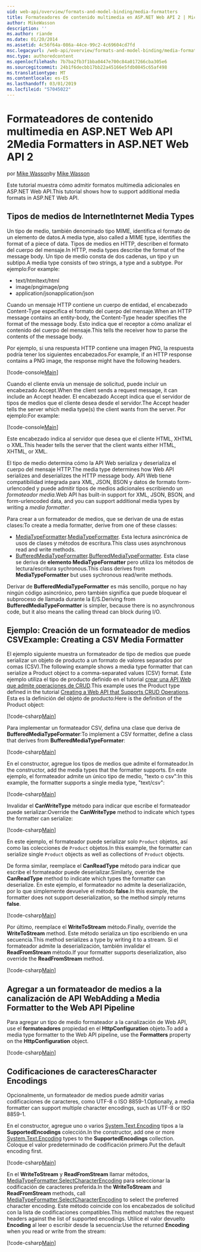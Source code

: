 ```yaml
---
uid: web-api/overview/formats-and-model-binding/media-formatters
title: Formateadores de contenido multimedia en ASP.NET Web API 2 | Microsoft Docs
author: MikeWasson
description: ''
ms.author: riande
ms.date: 01/20/2014
ms.assetid: 4c56f64a-086a-44ce-99c2-4c69604cd7fd
msc.legacyurl: /web-api/overview/formats-and-model-binding/media-formatters
msc.type: authoredcontent
ms.openlocfilehash: 7b7ba2fb3f1bba0447e700c84a017266cba305e6
ms.sourcegitcommit: 24b1f6decbb17bb22a45166e5fdb0845c65af498
ms.translationtype: MT
ms.contentlocale: es-ES
ms.lasthandoff: 03/01/2019
ms.locfileid: "57045022"
---
```

<a name="media-formatters-in-aspnet-web-api-2"></a><span data-ttu-id="f4e3d-102">Formateadores de contenido multimedia en ASP.NET Web API 2</span><span class="sxs-lookup"><span data-stu-id="f4e3d-102">Media Formatters in ASP.NET Web API 2</span></span>
====================
<span data-ttu-id="f4e3d-103">por [Mike Wasson](https://github.com/MikeWasson)</span><span class="sxs-lookup"><span data-stu-id="f4e3d-103">by [Mike Wasson](https://github.com/MikeWasson)</span></span>

<span data-ttu-id="f4e3d-104">Este tutorial muestra cómo admitir formatos multimedia adicionales en ASP.NET Web API.</span><span class="sxs-lookup"><span data-stu-id="f4e3d-104">This tutorial shows how to support additional media formats in ASP.NET Web API.</span></span>

## <a name="internet-media-types"></a><span data-ttu-id="f4e3d-105">Tipos de medios de Internet</span><span class="sxs-lookup"><span data-stu-id="f4e3d-105">Internet Media Types</span></span>

<span data-ttu-id="f4e3d-106">Un tipo de medio, también denominado tipo MIME, identifica el formato de un elemento de datos.</span><span class="sxs-lookup"><span data-stu-id="f4e3d-106">A media type, also called a MIME type, identifies the format of a piece of data.</span></span> <span data-ttu-id="f4e3d-107">Tipos de medios en HTTP, describen el formato del cuerpo del mensaje.</span><span class="sxs-lookup"><span data-stu-id="f4e3d-107">In HTTP, media types describe the format of the message body.</span></span> <span data-ttu-id="f4e3d-108">Un tipo de medio consta de dos cadenas, un tipo y un subtipo.</span><span class="sxs-lookup"><span data-stu-id="f4e3d-108">A media type consists of two strings, a type and a subtype.</span></span> <span data-ttu-id="f4e3d-109">Por ejemplo:</span><span class="sxs-lookup"><span data-stu-id="f4e3d-109">For example:</span></span>

- <span data-ttu-id="f4e3d-110">text/html</span><span class="sxs-lookup"><span data-stu-id="f4e3d-110">text/html</span></span>
- <span data-ttu-id="f4e3d-111">image/png</span><span class="sxs-lookup"><span data-stu-id="f4e3d-111">image/png</span></span>
- <span data-ttu-id="f4e3d-112">application/json</span><span class="sxs-lookup"><span data-stu-id="f4e3d-112">application/json</span></span>

<span data-ttu-id="f4e3d-113">Cuando un mensaje HTTP contiene un cuerpo de entidad, el encabezado Content-Type especifica el formato del cuerpo del mensaje.</span><span class="sxs-lookup"><span data-stu-id="f4e3d-113">When an HTTP message contains an entity-body, the Content-Type header specifies the format of the message body.</span></span> <span data-ttu-id="f4e3d-114">Esto indica que el receptor a cómo analizar el contenido del cuerpo del mensaje.</span><span class="sxs-lookup"><span data-stu-id="f4e3d-114">This tells the receiver how to parse the contents of the message body.</span></span>

<span data-ttu-id="f4e3d-115">Por ejemplo, si una respuesta HTTP contiene una imagen PNG, la respuesta podría tener los siguientes encabezados.</span><span class="sxs-lookup"><span data-stu-id="f4e3d-115">For example, if an HTTP response contains a PNG image, the response might have the following headers.</span></span>

[!code-console[Main](media-formatters/samples/sample1.cmd)]

<span data-ttu-id="f4e3d-116">Cuando el cliente envía un mensaje de solicitud, puede incluir un encabezado Accept.</span><span class="sxs-lookup"><span data-stu-id="f4e3d-116">When the client sends a request message, it can include an Accept header.</span></span> <span data-ttu-id="f4e3d-117">El encabezado Accept indica que el servidor de tipos de medios que el cliente desea desde el servidor.</span><span class="sxs-lookup"><span data-stu-id="f4e3d-117">The Accept header tells the server which media type(s) the client wants from the server.</span></span> <span data-ttu-id="f4e3d-118">Por ejemplo:</span><span class="sxs-lookup"><span data-stu-id="f4e3d-118">For example:</span></span>

[!code-console[Main](media-formatters/samples/sample2.cmd)]

<span data-ttu-id="f4e3d-119">Este encabezado indica al servidor que desea que el cliente HTML, XHTML o XML.</span><span class="sxs-lookup"><span data-stu-id="f4e3d-119">This header tells the server that the client wants either HTML, XHTML, or XML.</span></span>

<span data-ttu-id="f4e3d-120">El tipo de medio determina cómo la API Web serializa y deserializa el cuerpo del mensaje HTTP.</span><span class="sxs-lookup"><span data-stu-id="f4e3d-120">The media type determines how Web API serializes and deserializes the HTTP message body.</span></span> <span data-ttu-id="f4e3d-121">API Web tiene compatibilidad integrada para XML, JSON, BSON y datos de formato form-urlencoded y puede admitir tipos de medios adicionales escribiendo un *formateador media*.</span><span class="sxs-lookup"><span data-stu-id="f4e3d-121">Web API has built-in support for XML, JSON, BSON, and form-urlencoded data, and you can support additional media types by writing a *media formatter*.</span></span>

<span data-ttu-id="f4e3d-122">Para crear a un formateador de medios, que se derivan de una de estas clases:</span><span class="sxs-lookup"><span data-stu-id="f4e3d-122">To create a media formatter, derive from one of these classes:</span></span>

- <span data-ttu-id="f4e3d-123">[MediaTypeFormatter](https://msdn.microsoft.com/library/system.net.http.formatting.mediatypeformatter.aspx).</span><span class="sxs-lookup"><span data-stu-id="f4e3d-123">[MediaTypeFormatter](https://msdn.microsoft.com/library/system.net.http.formatting.mediatypeformatter.aspx).</span></span> <span data-ttu-id="f4e3d-124">Esta lectura asincrónica de usos de clases y métodos de escritura.</span><span class="sxs-lookup"><span data-stu-id="f4e3d-124">This class uses asynchronous read and write methods.</span></span>
- <span data-ttu-id="f4e3d-125">[BufferedMediaTypeFormatter](https://msdn.microsoft.com/library/system.net.http.formatting.bufferedmediatypeformatter.aspx).</span><span class="sxs-lookup"><span data-stu-id="f4e3d-125">[BufferedMediaTypeFormatter](https://msdn.microsoft.com/library/system.net.http.formatting.bufferedmediatypeformatter.aspx).</span></span> <span data-ttu-id="f4e3d-126">Esta clase se deriva de **elemento MediaTypeFormatter** pero utiliza los métodos de lectura/escritura sychronous.</span><span class="sxs-lookup"><span data-stu-id="f4e3d-126">This class derives from **MediaTypeFormatter** but uses sychronous read/write methods.</span></span>

<span data-ttu-id="f4e3d-127">Derivar de **BufferedMediaTypeFormatter** es más sencillo, porque no hay ningún código asincrónico, pero también significa que puede bloquear el subproceso de llamada durante la E/S.</span><span class="sxs-lookup"><span data-stu-id="f4e3d-127">Deriving from **BufferedMediaTypeFormatter** is simpler, because there is no asynchronous code, but it also means the calling thread can block during I/O.</span></span>

## <a name="example-creating-a-csv-media-formatter"></a><span data-ttu-id="f4e3d-128">Ejemplo: Creación de un formateador de medios CSV</span><span class="sxs-lookup"><span data-stu-id="f4e3d-128">Example: Creating a CSV Media Formatter</span></span>

<span data-ttu-id="f4e3d-129">El ejemplo siguiente muestra un formateador de tipo de medios que puede serializar un objeto de producto a un formato de valores separados por comas (CSV).</span><span class="sxs-lookup"><span data-stu-id="f4e3d-129">The following example shows a media type formatter that can serialize a Product object to a comma-separated values (CSV) format.</span></span> <span data-ttu-id="f4e3d-130">Este ejemplo utiliza el tipo de producto definido en el tutorial [crear una API Web que admite operaciones de CRUD](../older-versions/creating-a-web-api-that-supports-crud-operations.md).</span><span class="sxs-lookup"><span data-stu-id="f4e3d-130">This example uses the Product type defined in the tutorial [Creating a Web API that Supports CRUD Operations](../older-versions/creating-a-web-api-that-supports-crud-operations.md).</span></span> <span data-ttu-id="f4e3d-131">Esta es la definición del objeto de producto:</span><span class="sxs-lookup"><span data-stu-id="f4e3d-131">Here is the definition of the Product object:</span></span>

[!code-csharp[Main](media-formatters/samples/sample3.cs)]

<span data-ttu-id="f4e3d-132">Para implementar un formateador CSV, defina una clase que deriva de **BufferedMediaTypeFormater**:</span><span class="sxs-lookup"><span data-stu-id="f4e3d-132">To implement a CSV formatter, define a class that derives from **BufferedMediaTypeFormater**:</span></span>

[!code-csharp[Main](media-formatters/samples/sample4.cs)]

<span data-ttu-id="f4e3d-133">En el constructor, agregue los tipos de medios que admite el formateador.</span><span class="sxs-lookup"><span data-stu-id="f4e3d-133">In the constructor, add the media types that the formatter supports.</span></span> <span data-ttu-id="f4e3d-134">En este ejemplo, el formateador admite un único tipo de medio, &quot;texto o csv&quot;:</span><span class="sxs-lookup"><span data-stu-id="f4e3d-134">In this example, the formatter supports a single media type, &quot;text/csv&quot;:</span></span>

[!code-csharp[Main](media-formatters/samples/sample5.cs)]

<span data-ttu-id="f4e3d-135">Invalidar el **CanWriteType** método para indicar que escribe el formateador puede serializar:</span><span class="sxs-lookup"><span data-stu-id="f4e3d-135">Override the **CanWriteType** method to indicate which types the formatter can serialize:</span></span>

[!code-csharp[Main](media-formatters/samples/sample6.cs)]

<span data-ttu-id="f4e3d-136">En este ejemplo, el formateador puede serializar solo `Product` objetos, así como las colecciones de `Product` objetos.</span><span class="sxs-lookup"><span data-stu-id="f4e3d-136">In this example, the formatter can serialize single `Product` objects as well as collections of `Product` objects.</span></span>

<span data-ttu-id="f4e3d-137">De forma similar, reemplace el **CanReadType** método para indicar que escribe el formateador puede deserializar.</span><span class="sxs-lookup"><span data-stu-id="f4e3d-137">Similarly, override the **CanReadType** method to indicate which types the formatter can deserialize.</span></span> <span data-ttu-id="f4e3d-138">En este ejemplo, el formateador no admite la deserialización, por lo que simplemente devuelve el método **false**.</span><span class="sxs-lookup"><span data-stu-id="f4e3d-138">In this example, the formatter does not support deserialization, so the method simply returns **false**.</span></span>

[!code-csharp[Main](media-formatters/samples/sample7.cs)]

<span data-ttu-id="f4e3d-139">Por último, reemplace el **WriteToStream** método.</span><span class="sxs-lookup"><span data-stu-id="f4e3d-139">Finally, override the **WriteToStream** method.</span></span> <span data-ttu-id="f4e3d-140">Este método serializa un tipo escribiendo en una secuencia.</span><span class="sxs-lookup"><span data-stu-id="f4e3d-140">This method serializes a type by writing it to a stream.</span></span> <span data-ttu-id="f4e3d-141">Si el formateador admite la deserialización, también invalidar el **ReadFromStream** método.</span><span class="sxs-lookup"><span data-stu-id="f4e3d-141">If your formatter supports deserialization, also override the **ReadFromStream** method.</span></span>

[!code-csharp[Main](media-formatters/samples/sample8.cs)]

## <a name="adding-a-media-formatter-to-the-web-api-pipeline"></a><span data-ttu-id="f4e3d-142">Agregar a un formateador de medios a la canalización de API Web</span><span class="sxs-lookup"><span data-stu-id="f4e3d-142">Adding a Media Formatter to the Web API Pipeline</span></span>

<span data-ttu-id="f4e3d-143">Para agregar un tipo de medio formateador a la canalización de Web API, use el **formateadores** propiedad en el **HttpConfiguration** objeto.</span><span class="sxs-lookup"><span data-stu-id="f4e3d-143">To add a media type formatter to the Web API pipeline, use the **Formatters** property on the **HttpConfiguration** object.</span></span>

[!code-csharp[Main](media-formatters/samples/sample9.cs)]

## <a name="character-encodings"></a><span data-ttu-id="f4e3d-144">Codificaciones de caracteres</span><span class="sxs-lookup"><span data-stu-id="f4e3d-144">Character Encodings</span></span>

<span data-ttu-id="f4e3d-145">Opcionalmente, un formateador de medios puede admitir varias codificaciones de caracteres, como UTF-8 o ISO 8859-1.</span><span class="sxs-lookup"><span data-stu-id="f4e3d-145">Optionally, a media formatter can support multiple character encodings, such as UTF-8 or ISO 8859-1.</span></span>

<span data-ttu-id="f4e3d-146">En el constructor, agregue uno o varios [System.Text.Encoding](https://msdn.microsoft.com/library/system.text.encoding.aspx) tipos a la **SupportedEncodings** colección.</span><span class="sxs-lookup"><span data-stu-id="f4e3d-146">In the constructor, add one or more [System.Text.Encoding](https://msdn.microsoft.com/library/system.text.encoding.aspx) types to the **SupportedEncodings** collection.</span></span> <span data-ttu-id="f4e3d-147">Coloque el valor predeterminado de codificación primero.</span><span class="sxs-lookup"><span data-stu-id="f4e3d-147">Put the default encoding first.</span></span>

[!code-csharp[Main](media-formatters/samples/sample10.cs?highlight=6-7)]

<span data-ttu-id="f4e3d-148">En el **WriteToStream** y **ReadFromStream** llamar métodos, [MediaTypeFormatter.SelectCharacterEncoding](https://msdn.microsoft.com/library/hh969054.aspx) para seleccionar la codificación de caracteres preferida.</span><span class="sxs-lookup"><span data-stu-id="f4e3d-148">In the **WriteToStream** and **ReadFromStream** methods, call [MediaTypeFormatter.SelectCharacterEncoding](https://msdn.microsoft.com/library/hh969054.aspx) to select the preferred character encoding.</span></span> <span data-ttu-id="f4e3d-149">Este método coincide con los encabezados de solicitud con la lista de codificaciones compatibles.</span><span class="sxs-lookup"><span data-stu-id="f4e3d-149">This method matches the request headers against the list of supported encodings.</span></span> <span data-ttu-id="f4e3d-150">Utilice el valor devuelto **Encoding** al leer o escribir desde la secuencia:</span><span class="sxs-lookup"><span data-stu-id="f4e3d-150">Use the returned **Encoding** when you read or write from the stream:</span></span>

[!code-csharp[Main](media-formatters/samples/sample11.cs?highlight=3,5)]
